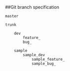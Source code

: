 ##Git branch specification

```
master

trunk

    dev
        feature_
        bug_

    sample
        sample_dev
            sample_feature_
            sample_bug_
```